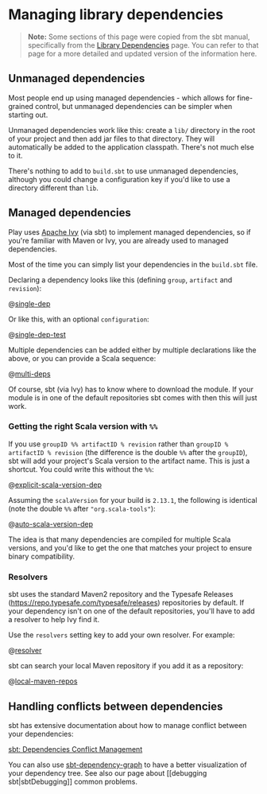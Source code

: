 <!--- Copyright (C) 2009-2019 Lightbend Inc. <https://www.lightbend.com> -->
# Managing library dependencies

> **Note:** Some sections of this page were copied from the sbt manual, specifically from the [Library Dependencies](https://www.scala-sbt.org/0.13/docs/Library-Dependencies.html) page. You can refer to that page for a more detailed and updated version of the information here.

## Unmanaged dependencies

Most people end up using managed dependencies - which allows for fine-grained control, but unmanaged dependencies can be simpler when starting out.

Unmanaged dependencies work like this: create a `lib/` directory in the root of your project and then add jar files to that directory. They will automatically be added to the application classpath. There's not much else to it.

There's nothing to add to `build.sbt` to use unmanaged dependencies, although you could change a configuration key if you'd like to use a directory different than `lib`.

## Managed dependencies

Play uses [Apache Ivy](http://ant.apache.org/ivy/) (via sbt) to implement managed dependencies, so if you're familiar with Maven or Ivy, you are already used to managed dependencies.

Most of the time you can simply list your dependencies in the `build.sbt` file.

Declaring a dependency looks like this (defining `group`, `artifact` and `revision`):

@[single-dep](code/dependencies.sbt)

Or like this, with an optional `configuration`:

@[single-dep-test](code/dependencies.sbt)

Multiple dependencies can be added either by multiple declarations like the above, or you can provide a Scala sequence:

@[multi-deps](code/dependencies.sbt)

Of course, sbt (via Ivy) has to know where to download the module. If your module is in one of the default repositories sbt comes with then this will just work.

### Getting the right Scala version with `%%`

If you use `groupID %% artifactID % revision` rather than `groupID % artifactID % revision` (the difference is the double `%%` after the `groupID`), sbt will add your project's Scala version to the artifact name. This is just a shortcut. You could write this without the `%%`:

@[explicit-scala-version-dep](code/dependencies.sbt)

Assuming the `scalaVersion` for your build is `2.13.1`, the following is identical (note the double `%%` after `"org.scala-tools"`):

@[auto-scala-version-dep](code/dependencies.sbt)

The idea is that many dependencies are compiled for multiple Scala versions, and you'd like to get the one that matches your project to ensure binary compatibility.

### Resolvers

sbt uses the standard Maven2 repository and the Typesafe Releases (<https://repo.typesafe.com/typesafe/releases>) repositories by default. If your dependency isn't on one of the default repositories, you'll have to add a resolver to help Ivy find it.

Use the `resolvers` setting key to add your own resolver. For example:

@[resolver](code/dependencies.sbt)

sbt can search your local Maven repository if you add it as a repository:

@[local-maven-repos](code/dependencies.sbt)

## Handling conflicts between dependencies

sbt has extensive documentation about how to manage conflict between your dependencies:

[sbt: Dependencies Conflict Management](https://www.scala-sbt.org/0.13/docs/Library-Management.html#Conflict+Management)

You can also use [sbt-dependency-graph](https://github.com/jrudolph/sbt-dependency-graph) to have a better visualization of your dependency tree. See also our page about [[debugging sbt|sbtDebugging]] common problems.
